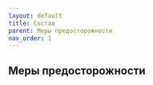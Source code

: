 ```yaml
---
layout: default
title: Состав
parent: Меры предосторожности
nav_order: 1
---
```


## Меры предосторожности
